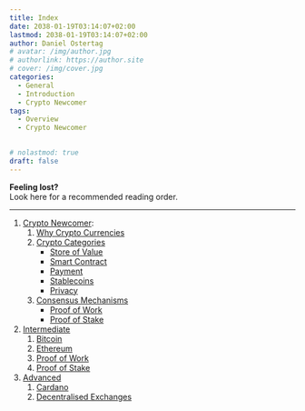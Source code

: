 ```yaml
---
title: Index
date: 2038-01-19T03:14:07+02:00
lastmod: 2038-01-19T03:14:07+02:00
author: Daniel Ostertag
# avatar: /img/author.jpg
# authorlink: https://author.site
# cover: /img/cover.jpg
categories:
  - General
  - Introduction
  - Crypto Newcomer
tags:
  - Overview
  - Crypto Newcomer

  
# nolastmod: true
draft: false
---
```


**Feeling lost?**  
Look here for a recommended reading order. 
<!--more-->
-----------------

1. [Crypto Newcomer](/science-communication-btc/categories/crypto-newcomer/):
    1. [Why Crypto Currencies](/science-communication-btc/posts/why_crypto_currencies/)
    2. [Crypto Categories](/science-communication-btc/posts/crypto_categories/)
        - [Store of Value](/science-communication-btc/posts/crypto_categories/#store-of-value)
        - [Smart Contract](/science-communication-btc/posts/crypto_categories/#smart-contract)
        - [Payment](/science-communication-btc/posts/crypto_categories/#payment)
        - [Stablecoins](/science-communication-btc/posts/crypto_categories/#stablecoins)
        - [Privacy](/science-communication-btc/posts/crypto_categories/#privacy)
    3. [Consensus Mechanisms](/science-communication-btc/posts/consensus_mechanisms)
        - [Proof of Work](/science-communication-btc/posts/consensus_mechanisms/#proof-of-work)
        - [Proof of Stake](/science-communication-btc/posts/consensus_mechanisms/#proof-of-stake)
2. [Intermediate](/science-communication-btc/categories/intermediate)
    1. [Bitcoin](/science-communication-btc/posts/bitcoin/)
    2. [Ethereum](/science-communication-btc/posts/ethereum/)
    3. [Proof of Work](/science-communication-btc/posts/proof_of_work/)
    4. [Proof of Stake](/science-communication-btc/posts/proof_of_stake/)
3. [Advanced](/science-communication-btc/categories/advanced)
    1. [Cardano](/science-communication-btc/posts/cardano/)
    2. [Decentralised Exchanges](/science-communication-btc/posts/decentralized_exchanges/)
